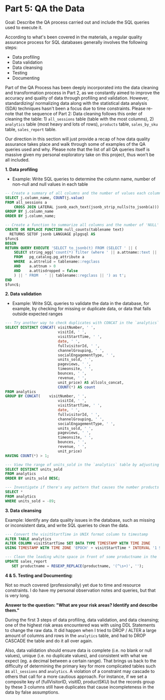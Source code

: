 # Part 5: QA the Data

Goal: Describe the QA process carried out and include the SQL queries used to execute it.

According to what's been covered in the materials, a regular quality assurance process for SQL databases generally involves the following steps:

- Data profiling
- Data validation
- Data cleansing
- Testing
- Documenting

Part of the QA Process has been deeply incorporated into the data cleaning and transformation process in Part 2, as we constantly aimed to improve the accuracy and quality of data through profiling and validation. However, standardizing/ normalizing data along with the statistical data analysis (SDA) techniques hasn't been a focus due to time constraints. Please re-note that the sequence of Part 2: Data cleaning follows this order of cleaning the table: 1) `all_sessions` table (table with the most columns), 2) `analytics` table (most heavy and lots of rows), `products` table, `sales_by_sku` table, `sales_report` table.

Our direction in this section will just provide a recap of how data quality assurance takes place and walk through some of examples of the QA queries used and why. Please note that the list of all QA queries itself is massive given my personal exploratory take on this project, thus won't be all included.

**1. Data profiling**

- Example: Write SQL queries to determine the column name, number of non-null and null values in each table

```SQL
-- Create a summary of all columns and the number of values each column in `all_sessions`
SELECT j.column_name, COUNT(j.value)
FROM all_sessions a
	CROSS JOIN LATERAL jsonb_each_text(jsonb_strip_nulls(to_jsonb(a))) AS j(column_name, value)
GROUP BY j.column_name
ORDER BY j.column_name;

-- Create a function to summarize all columns and the number of 'NULL' for each column
CREATE OR REPLACE FUNCTION null_counts(tablename text)
  RETURNS SETOF jsonb LANGUAGE plpgsql AS
$func$
BEGIN
RETURN QUERY EXECUTE 'SELECT to_jsonb(t) FROM (SELECT ' || (
    SELECT string_agg('count(*) filter (where ' || a.attname::text || ' is null) as ' || a.attname || '_nulls', ',')
    FROM   pg_catalog.pg_attribute a 
    WHERE  a.attrelid = tablename::regclass
    AND    a.attnum > 0
    AND    a.attisdropped = false
    ) || ' FROM   ' || tablename::regclass || ') as t';
END
$func$; 
```

**2. Data validation**

- Example: Write SQL queries to validate the data in the database, for example, by checking for missing or duplicate data, or data that falls outside expected ranges

```SQL
--- Try another way to check duplicates with CONCAT in the `analytics` table without being able to set up the primary key just yet
SELECT DISTINCT CONCAT( visitNumber, ' ',
						visitId, ' ', 
						visitStartTime, ' ',
						date, ' ',
						fullvisitorId, ' ',
						channelGrouping, ' ',
						socialEngagementType, ' ',
						units_sold, ' ',
						pageviews, ' ',
						timeonsite, ' ',
						bounces, ' ',
						revenue, ' ',
						unit_price) AS allcols_concat,
						COUNT(*) AS count
FROM analytics
GROUP BY CONCAT(	visitNumber, ' ',
						visitId, ' ', 
						visitStartTime, ' ',
						date, ' ',
						fullvisitorId, ' ',
						channelGrouping, ' ',
						socialEngagementType, ' ',
						units_sold, ' ',
						pageviews, ' ',
						timeonsite, ' ',
						bounces, ' ',
						revenue, ' ',
						unit_price)
HAVING COUNT(*) > 1;

--- View the range of units_sold in the `analytics` table by adjusting DESC/ASC: received 135 rows from -89 to 4324
SELECT DISTINCT units_sold
FROM analytics
ORDER BY units_sold DESC;

--- Investigate if there's any pattern that causes the number products sold < 0, or it's a mistake of the positive 89 value
SELECT *
FROM analytics
WHERE units_sold = -89; 
```

**3. Data cleansing**

Example: Identify any data quality issues in the database, such as missing or inconsistent data, and write SQL queries to clean the data.

```SQL
--- Convert the visitStartTime in UNIX format column to timestamp
ALTER TABLE analytics
ALTER COLUMN visitStartTime SET DATA TYPE TIMESTAMP WITH TIME ZONE
USING TIMESTAMP WITH TIME ZONE 'EPOCH' + visitStartTime * INTERVAL '1 SECOND'; 

--- Clean the leading white space in front of some productname in the `sales_report` table
UPDATE sales_report
   SET productname = REGEXP_REPLACE(productname, '(^\s+)', '');
```

**4 & 5. Testing and Documenting**: 

Not so much covered (professionally) yet due to time and resource constraints. I do have my personal observation notes and queries, but that is very long.

**Answer to the question: "What are your risk areas? Identify and describe them."**

During the first 3 steps of data profiling, data validation, and data cleansing; one of the highest risk areas encountered was with using DDL Statements to change the raw data. It did happen when I tried to DROP / ALTER a large amount of columns and rows in the `analytics` table, and had to DROP CASCADE the table and do it all over again. 

Also, data validation should ensure data is complete (i.e. no blank or null values), unique (i.e. no duplicate values), and consistent with what we expect (eg. a decimal between a certain range). That brings us back to the difficulty of determining the primary key for more complicated tables such as `all_sessions` and `analytics`. A violation of a constraint may cascade to others that call for a more cautious approach. For instance, if we set a composite key of (fullVisitorID, visitID, productSKU) but the records group by these 3 columns still have duplicates that cause incompleteness in the data by false assumptions.






